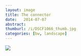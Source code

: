 ```yaml
---
layout: image
title: The connector
date:   2014-07-07
abstract: 
thumburl: /i/DSCF1066_thumb.jpg
categories: [bw, landscape]
---
```

![]({{site.url}}/i/DSCF1066.jpg)

